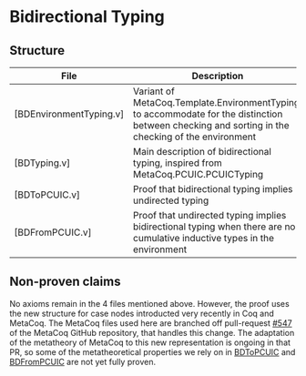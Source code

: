 # Bidirectional Typing

## Structure

| File                    | Description                                  |
|-------------------------|----------------------------------------------|
| [BDEnvironmentTyping.v] | Variant of MetaCoq.Template.EnvironmentTyping, to accommodate for the distinction between checking and sorting in the checking of the environment |
| [BDTyping.v]            | Main description of bidirectional typing, inspired from MetaCoq.PCUIC.PCUICTyping |
| [BDToPCUIC.v]           | Proof that bidirectional typing implies undirected typing |
| [BDFromPCUIC.v]         | Proof that undirected typing implies bidirectional typing when there are no cumulative inductive types in the environment |

[BDEnvironmentTyping]: BDEnvironmentTyping.v
[BDTyping]: BDTyping.v
[BDToPCUIC]: BDToPCUIC.v
[BDFromPCUIC]: BDTypingInduction.v

## Non-proven claims

No axioms remain in the 4 files mentioned above. However, the proof uses the new structure for case nodes introducted very recently in Coq and MetaCoq. The MetaCoq files used here are branched off pull-request [#547] of the MetaCoq GitHub repository, that handles this change. The adaptation of the metatheory of MetaCoq to this new representation is ongoing in that PR, so some of the metatheoretical properties we rely on in [BDToPCUIC] and [BDFromPCUIC] are not yet fully proven.

[#547]: https://github.com/MetaCoq/metacoq/pull/534